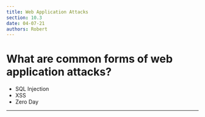 ```yaml
---
title: Web Application Attacks
section: 10.3
date: 04-07-21
authors: Robert
---
```


# What are common forms of web application attacks?

- SQL Injection
- XSS 
- Zero Day

---
